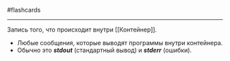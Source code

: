 #flashcards
***
Запись того, что происходит внутри [[Контейнер]].
- Любые сообщения, которые выводят программы внутри контейнера.
- Обычно это ***stdout*** (стандартный вывод) и ***stderr*** (ошибки).
<!--SR:!2025-10-23,6,210-->